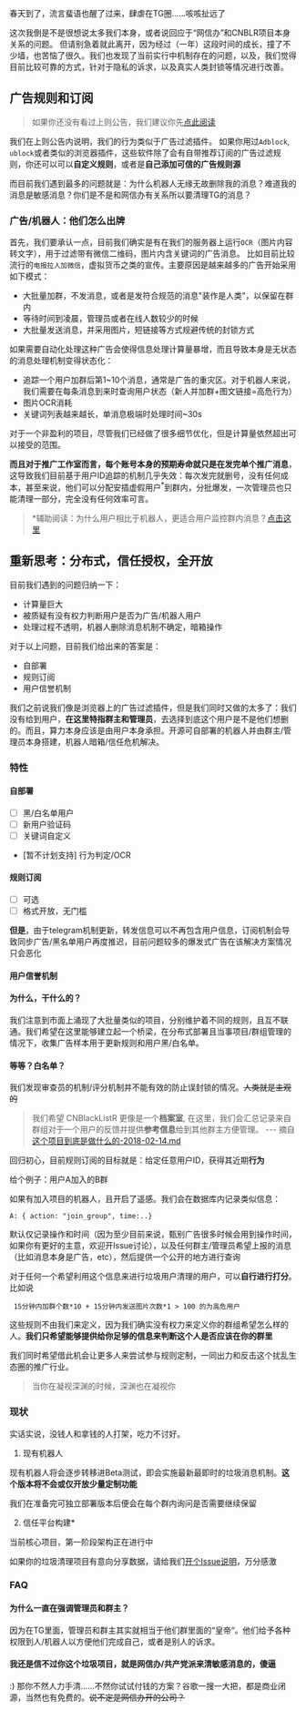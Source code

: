 春天到了，流言蜚语也醒了过来，肆虐在TG圈……咳咳扯远了

这次我倒是不是很想说太多我们本身，或者说回应于“网信办”和CNBLR项目本身关系的问题。
但请别急着就此离开，因为经过（一年）这段时间的成长，撞了不少墙，也苦恼了很久。我们也发现了当前实行中机制存在的问题，以及，我们觉得目前比较可靠的方式，针对于隐私的诉求，以及真实人类封锁等情况进行改善。

## 广告规则和订阅

> 如果你还没有看过上则公告，我们建议你先[点此阅读](./这个项目到底是做什么的-2018-02-14.md)

我们在上则公告内说明，我们的行为类似于广告过滤插件。
如果你用过`Adblock`, `ublock`或者类似的浏览器插件，这些软件除了会有自带推荐订阅的广告过滤规则，你还可以可以**自定义规则**，或者是**自己添加可信的广告规则源**

而目前我们遇到最多的问题就是：为什么机器人无缘无故删除我的消息？难道我的消息是敏感消息？你们是不是和网信办有关系所以要清理TG的消息？

### 广告/机器人：他们怎么出牌

首先，我们要承认一点，目前我们确实是有在我们的服务器上运行`OCR`（图片内容转文字），用于过滤带有微信二维码，图片内含关键词的广告消息。
比如目前比较流行的`电报拉人加微信`，虚拟货币之类的宣传。主要原因是越来越多的广告开始采用如下模式：

- 大批量加群，不发消息，或者是发符合规范的消息"装作是人类"，以保留在群内
- 等待时间到凌晨，管理员或者在线人数较少的时候
- 大批量发送消息，并采用图片，短链接等方式规避传统的封锁方式

如果需要自动化处理这种广告会使得信息处理计算量暴增，而且导致本身是无状态的消息处理机制变得状态化：

- 追踪一个用户加群后第1~10个消息，通常是广告的重灾区。对于机器人来说，我们需要在每条消息到来时查询用户状态（新人并加群+图文链接=高危行为）
- 图片OCR消耗
- 关键词列表越来越长，单消息极端时处理时间~30s

对于一个非盈利的项目，尽管我们已经做了很多细节优化，但是计算量依然超出可以接受的范围。

**而且对于推广工作室而言，每个账号本身的预期寿命就只是在发完单个推广消息**，这导致我们目前基于用户ID追踪的机制几乎失效：每次发完就删号，没有任何成本，甚至来说，他们可以分配安插虚假用户<sup>*</sup>到群内，分批爆发，一次管理员也只能清理一部分，完全没有任何效率可言。

> *辅助阅读：为什么用户相比于机器人，更适合用户监控群内消息？[点击这里](https://github.com/NeverBehave/Telegram-recorder)

## 重新思考：分布式，信任授权，全开放

目前我们遇到的问题归纳一下：

- 计算量巨大
- 被质疑有没有权力判断用户是否为广告/机器人用户
- 处理过程不透明，机器人删除消息机制不确定，暗箱操作

对于以上问题，目前我们给出来的答案是：

- 自部署
- 规则订阅
- 用户信誉机制

我们之前说我们像是浏览器上的广告过滤插件，但是我们同时又做的太多了：我们没有给到用户，**在这里特指群主和管理员**，去选择到底这个用户是不是他们想删的。而且，算力本身应该是由用户本身承担。开源可自部署的机器人并由群主/管理员本身搭建，机器人暗箱/信任危机解决。

### 特性
#### 自部署

- [ ] 黑/白名单用户
- [ ] 新用户验证码
- [ ] 关键词自定义
- [暂不计划支持] 行为判定/OCR 

#### 规则订阅
- [ ] 可选
- [ ] 格式开放，无门槛

**但是**，由于telegram机制更新，转发信息可以不再包含用户信息，订阅机制会导致同步广告/黑名单用户再度推迟，目前问题较多的爆发式广告在该解决方案情况只会恶化

#### 用户信誉机制

#### 为什么，干什么的？

我们注意到市面上涌现了大批量类似的项目，分别维护着不同的规则，且互不联通。我们希望在这里能够建立起一个桥梁，在分布式部署且当事项目/群组管理的情况下，收集广告样本用于更新规则和用户黑/白名单。

#### 等等？白名单？

我们发现审查员的机制/评分机制并不能有效的防止误封锁的情况。~~人类就是主观的~~

> 我们希望 CNBlackListR 更像是一个**档案室**, 在这里，我们会汇总记录来自群组对于一个用户的反馈并提供**参考信息**给到其他群主方便管理。 
>  --- 摘自[这个项目到底是做什么的-2018-02-14.md](https://github.com/CNBlackListR/white-book/find/master)

回归初心，目前规则订阅的目标就是：给定任意用户ID，获得其近期**行为**

给个例子：用户A加入的B群

如果有加入项目的机器人，且开启了遥感。我们会在数据库内记录类似信息：

```
A: { action: "join_group", time:..}
```

默认仅记录操作和时间（因为至少目前来说，甄别广告很多时候会用到操作时间，如果你有更好的主意，欢迎开Issue讨论），以及任何群主/管理员希望上报的消息（比如消息本身是广告，etc），然后提供一个公开的地方进行查询

对于任何一个希望利用这个信息来进行垃圾用户清理的用户，可以**自行进行打分**。比如说
```
 15分钟内加群个数*10 + 15分钟内发送图片次数*1 > 100 的为高危用户
```
这些规则不由我们来定义，因为我们确实没有权力来定义你的群组希望怎么样的人。**我们只希望能够提供给你足够的信息来判断这个人是否应该在你的群里**

我们同时希望借此机会让更多人来尝试参与规则定制，一同出力和反击这个扰乱生态圈的推广行业。

> 当你在凝视深渊的时候，深渊也在凝视你


### 现状

实话实说，没钱人和拿钱的人打架，吃力不讨好。

1. 现有机器人

现有机器人将会逐步转移进Beta测试，即会实施最新最即时的垃圾消息机制。**这个版本将不会或仅开放少量定制功能**

我们在准备完可独立部署版本后便会在每个群内询问是否需要继续保留

2. 信任平台构建*

当前核心项目，第一阶段架构正在进行中

如果你的垃圾清理项目有意向分享数据，请给我们[开个Issue说明](/../../issues)，万分感激



### FAQ

#### 为什么一直在强调管理员和群主？

因为在TG里面，管理员和群主其实就相当于他们群里面的“皇帝“。他们给予各种权限到人/机器人以方便他们完成自己，或者是别人的诉求。

#### 我还是信不过你这个垃圾项目，就是网信办/共产党派来清敏感消息的，傻逼

:) 那你不然人力手清……不然你试试付钱的方案？谷歌一搜一大把，都是商业闭源，当然也有免费的。~~说不定是网信办开的公司？~~
